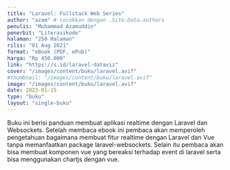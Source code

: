 ```yaml
---
title: "Laravel: Fullstack Web Series"
author: "azam" # cocokkan dengan .Site.Data.authors
penulis: "Muhammad Azamuddin"
penerbit: "Literasikode"
halaman: "250 Halaman"
rilis: "01 Aug 2021"
format: "eBook (PDF, ePub)"
harga: "Rp 450.000"
link: "https://s.id/laravel-dataviz"
cover: "/images/content/buku/laravel.avif"
#thumbnail: "/images/content/buku/laravel.avif"
image: "/images/content/buku/laravel.avif"
date: 2023-01-15
type: "buku"
layout: "single-buku"
---
```


Buku ini berisi panduan membuat aplikasi realtime dengan Laravel dan Websockets. Setelah membaca ebook ini pembaca akan memperoleh pengetahuan bagaimana membuat fitur realtime dengan Laravel dan Vue tanpa memanfaatkan package laravel-websockets. Selain itu pembaca akan bisa membuat komponen vue yang bereaksi terhadap event di laravel serta bisa menggunakan chartjs dengan vue.